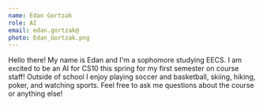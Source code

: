 ```yaml
---
name: Edan Gortzak
role: AI
email: edan.gortzak@
photo: Edan_Gortzak.png
---
```

Hello there! My name is Edan and I'm a sophomore studying EECS. I am excited to be an AI for CS10 this spring for my first semester on course staff! Outside of school I enjoy playing soccer and basketball, skiing, hiking, poker, and watching sports. Feel free to ask me questions about the course or anything else!
